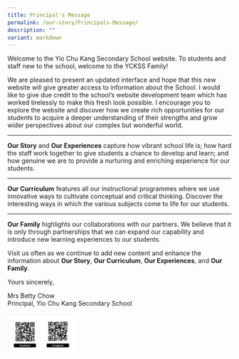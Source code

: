 ```yaml
---
title: Principal's Message
permalink: /our-story/Principals-Message/
description: ""
variant: markdown
---
```

Welcome to the Yio Chu Kang Secondary School website. To students and staff new to the school, welcome to the YCKSS Family!&nbsp;  
  
We are pleased to present an updated interface and hope that this new website will give greater access to information about the School. I would like to give due credit to the school’s website development team which has worked tirelessly to make this fresh look possible. I encourage you to explore the website and discover how we create rich opportunities for our students to acquire a deeper understanding of their strengths and grow wider perspectives about our complex but wonderful world.  

---
  
**Our Story**&nbsp;and&nbsp;**Our Experiences**&nbsp;capture how vibrant school life is; how hard the staff work together to give students a chance to develop and learn; and how genuine we are to provide a nurturing and enriching experience for our students.  

---
  
**Our Curriculum**&nbsp;features all our instructional programmes where we use innovative ways to cultivate conceptual and critical thinking. Discover the interesting ways in which the various subjects come to life for our students.  

---
  
**Our Family**&nbsp;highlights our collaborations with our partners. We believe that it is only through partnerships that we can expand our capability and introduce new learning experiences to our students.  
  
Visit us often as we continue to add new content and enhance the information about&nbsp;**Our Story**,&nbsp;**Our Curriculum**,&nbsp;**Our Experiences**, and&nbsp;**Our Family**.  

Yours sincerely,  
  
Mrs Betty Chow  
Principal, Yio Chu Kang Secondary School
  
  

<img style="width:30%;height:50%" src="/images/Our%20Story/Principal's%20Message/P2.png">